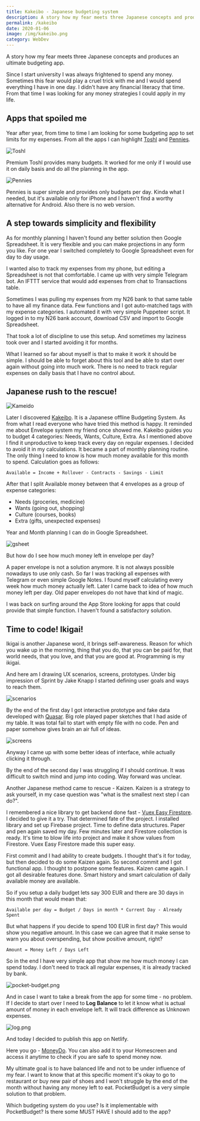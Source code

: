 ```yaml
---
title: Kakeibo - Japanese budgeting system
description: A story how my fear meets three Japanese concepts and produces an ultimate budgeting app
permalink: /kakeibo
date: 2020-01-06
image: /img/kakeibo.png
category: WebDev
---
```


A story how my fear meets three Japanese concepts and produces an ultimate budgeting app.

Since I start university I was always frightened to spend any money. Sometimes this fear would play a cruel trick with me and I would spend everything I have in one day. I didn't have any financial literacy that time. From that time I was looking for any money strategies I could apply in my life.

## Apps that spoiled me

Year after year, from time to time I am looking for some budgeting app to set limits for my expenses. From all the apps I can highlight [Toshl](https://toshl.com/) and [Pennies](https://www.getpennies.com/).

![Toshl](https://thepracticaldev.s3.amazonaws.com/i/7n91uiot3oqm2n9b3v3w.png)

Premium Toshl provides many budgets. It worked for me only if I would use it on daily basis and do all the planning in the app.

![Pennies](https://thepracticaldev.s3.amazonaws.com/i/b7nulxo63iheoocmszm3.png)

Pennies is super simple and provides only budgets per day. Kinda what I needed, but it's available only for iPhone and I haven't find a worthy alternative for Android. Also there is no web version.

## A step towards simplicity and flexibility

As for monthly planning I haven't found any better solution then Google Spreadsheet. It is very flexible and you can make projections in any form you like. For one year I switched completely to Google Spreadsheet even for day to day usage.

I wanted also to track my expenses from my phone, but editing a Spreadsheet is not that comfortable. I came up with very simple Telegram bot. An IFTTT service that would add expenses from chat to Transactions table.

Sometimes I was pulling my expenses from my N26 bank to that same table to have all my finance data. Few functions and I got auto-matched tags with my expense categories. I automated it with very simple Puppeteer script. It logged in to my N26 bank account, download CSV and import to Google Spreadsheet.

That took a lot of discipline to use this setup. And sometimes my laziness took over and I started avoiding it for months.

What I learned so far about myself is that to make it work it should be simple. I should be able to forget about this tool and be able to start over again without going into much work. There is no need to track regular expenses on daily basis that I have no control about.

## Japanese rush to the rescue!

![Kameido](https://thepracticaldev.s3.amazonaws.com/i/oc0y2hxt9ia541nfn2o4.jpg)

Later I discovered [Kakeibo](https://www.credit.com/personal-finance/kakeibo/). It is a Japanese offline Budgeting System. As from what I read everyone who have tried this method is happy. It reminded me about Envelope system my friend once showed me. Kakeibo guides you to budget 4 categories: Needs, Wants, Culture, Extra. As I mentioned above I find it unproductive to keep track every day on regular expenses. I decided to avoid it in my calculations. It became a part of monthly planning routine. The only thing I need to know is how much money available for this month to spend. Calculation goes as follows:

    Available = Income + Rollover - Contracts - Savings - Limit

After that I split Available money between that 4 envelopes as a group of expense categories:

- Needs (groceries, medicine)
- Wants (going out, shopping)
- Culture (courses, books)
- Extra (gifts, unexpected expenses)

Year and Month planning I can do in Google Spreadsheet.

![gsheet](https://thepracticaldev.s3.amazonaws.com/i/8qvppzlvwcsqtkpz1qd9.png)

But how do I see how much money left in envelope per day?

A paper envelope is not a solution anymore. It is not always possible nowadays to use only cash. So far I was tracking all expenses with Telegram or even simple Google Notes. I found myself calculating every week how much money actually left. Later I came back to idea of how much money left per day. Old paper envelopes do not have that kind of magic.

I was back on surfing around the App Store looking for apps that could provide that simple function. I haven't found a satisfactory solution.

## Time to code! Ikigai!

Ikigai is another Japanese word, it brings self-awareness. Reason for which you wake up in the morning, thing that you do, that you can be paid for, that world needs, that you love, and that you are good at. Programming is my ikigai.

And here am I drawing UX scenarios, screens, prototypes. Under big impression of Sprint by Jake Knapp I started defining user goals and ways to reach them.

![scenarios](https://thepracticaldev.s3.amazonaws.com/i/kmvbczaqu1ukh4dvt26b.jpeg)

By the end of the first day I got interactive prototype and fake data developed with [Quasar](https://quasar.dev/). Big role played paper sketches that I had aside of my table. It was total fail to start with empty file with no code. Pen and paper somehow gives brain an air full of ideas. 

![screens](https://thepracticaldev.s3.amazonaws.com/i/mg8ki335jv4vat69a4nl.jpeg)

Anyway I came up with some better ideas of interface, while actually clicking it through. 

By the end of the second day I was struggling if I should continue. It was difficult to switch mind and jump into coding. Way forward was unclear.

Another Japanese method came to rescue - Kaizen. Kaizen is a strategy to ask yourself, in my case question was "what is the smallest next step I can do?".

I remembered a nice library to get backend done fast - [Vuex Easy Firestore](https://mesqueeb.github.io/vuex-easy-firestore/). I decided to give it a try. That determined fate of the project. I installed library and set up Firebase project. Time to define data structures. Paper and pen again saved my day. Few minutes later and Firestore collection is ready. It's time to blow life into project and make it show values from Firestore. Vuex Easy Firestore made this super easy.

First commit and I had ability to create budgets. I thought that's it for today, but then decided to do some Kaizen again. So second commit and I got functional app. I thought to postpone some features. Kaizen came again. I got all desirable features done. Smart history and smart calculation of daily available money are available.

So if you setup a daily budget lets say 300 EUR and there are 30 days in this month that would mean that:

    Available per day = Budget / Days in month * Current Day - Already Spent

But what happens if you decide to spend 100 EUR in first day? This would show you negative amount. In this case we can agree that it make sense to warn you about overspending, but show positive amount, right?

    Amount = Money Left / Days Left

So in the end I have very simple app that show me how much money I can spend today. I don't need to track all regular expenses, it is already tracked by bank.

![pocket-budget.png](https://thepracticaldev.s3.amazonaws.com/i/10gh4doy9fizjtui7u5t.png)

And in case I want to take a break from the app for some time - no problem. If I decide to start over I need to **Log Balance** to let it know what is actual amount of money in each envelope left. It will track difference as Unknown expenses.

![log.png](https://thepracticaldev.s3.amazonaws.com/i/9a06znwgbawdrrgj7fvb.png)

And today I decided to publish this app on Netlify.

Here you go - [MoneyDo](http://bit.ly/2twa6kG). You can also add it to your Homescreen and access it anytime to check if you are safe to spend money now.

My ultimate goal is to have balanced life and not to be under influence of my fear. I want to know that at this specific moment it's okay to go to restaurant or buy new pair of shoes and I won't struggle by the end of the month without having any money left to eat. PocketBudget is a very simple solution to that problem.

Which budgeting system do you use? Is it implementable with PocketBudget? Is there some MUST HAVE I should add to the app?